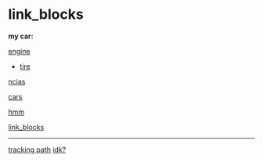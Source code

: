 # link_blocks

**my car:**

[engine](cars.md#^745732)


- [tire](cars.md#^1b50d9)

[ncjas](cars.md#^1b50d9)


[cars](cars.md#cars)


[hmm](link_header.md#^9999)

[link_blocks](link_blocks.md#link_blocks)


---


[tracking path](link_header/link_header.md#nospace)
[idk?](link_header/link_header.md#^902fab)



<!-- correct files:
[tracking path](../link_header/link_header.md#nospace)

[idk?](../link_header/link_header.md#^902fab) -->

